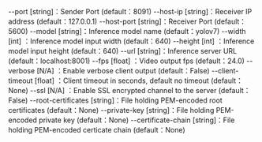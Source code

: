 --port              [string]：Sender Port                                      (default：8091)
--host-ip           [string]：Receiver IP address                              (default：127.0.0.1)
--host-port         [string]：Receiver Port                                    (default：5600)
--model             [string]：Inference model name                             (default：yolov7)
--width             [int]   ：Inference model input width                      (default：640)
--height            [int]   ：Inference model input height                     (default：640)
--url               [string]：Inference server URL                             (default：localhost:8001)
--fps               [float] ：Video output fps                                 (default：24.0)
--verbose           [N/A]   ：Enable verbose client output                     (default：False)
--client-timeout    [float] ：Client timeout in seconds, default no timeout    (default：None)
--ssl               [N/A]   ：Enable SSL encrypted channel to the server       (default：False)
--root-certificates [string]：File holding PEM-encoded root certificates       (default：None)
--private-key       [string]：File holding PEM-encoded private key             (default：None)
--certificate-chain [string]：File holding PEM-encoded certicate chain         (default：None)
